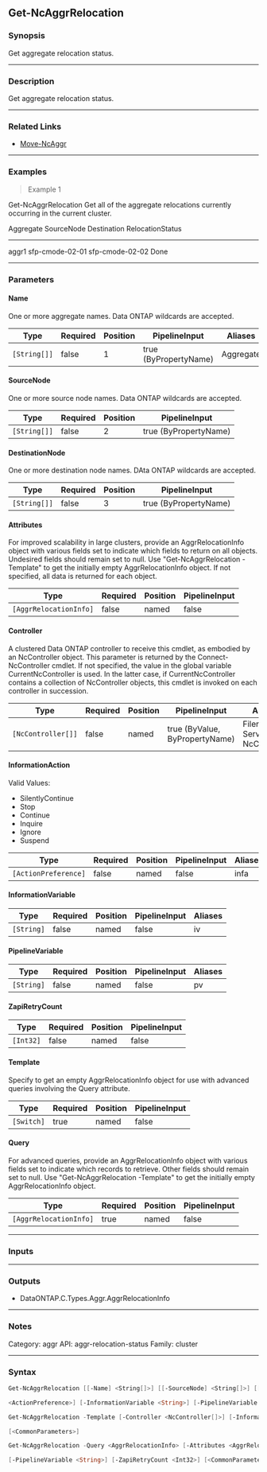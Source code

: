 Get-NcAggrRelocation
--------------------

### Synopsis
Get aggregate relocation status.

---

### Description

Get aggregate relocation status.

---

### Related Links
* [Move-NcAggr](Move-NcAggr)

---

### Examples
> Example 1

Get-NcAggrRelocation
Get all of the aggregate relocations currently occurring in the current cluster.

Aggregate                 SourceNode                Destination               RelocationStatus
---------                 ----------                -----------               ----------------
aggr1                     sfp-cmode-02-01           sfp-cmode-02-02           Done

---

### Parameters
#### **Name**
One or more aggregate names.  Data ONTAP wildcards are accepted.

|Type        |Required|Position|PipelineInput        |Aliases  |
|------------|--------|--------|---------------------|---------|
|`[String[]]`|false   |1       |true (ByPropertyName)|Aggregate|

#### **SourceNode**
One or more source node names.  Data ONTAP wildcards are accepted.

|Type        |Required|Position|PipelineInput        |
|------------|--------|--------|---------------------|
|`[String[]]`|false   |2       |true (ByPropertyName)|

#### **DestinationNode**
One or more destination node names.  DAta ONTAP wildcards are accepted.

|Type        |Required|Position|PipelineInput        |
|------------|--------|--------|---------------------|
|`[String[]]`|false   |3       |true (ByPropertyName)|

#### **Attributes**
For improved scalability in large clusters, provide an AggrRelocationInfo object with various fields set to indicate which fields to return on all objects.  Undesired fields should remain set to null.  Use "Get-NcAggrRelocation -Template" to get the initially empty  AggrRelocationInfo object.  If not specified, all data is returned for each object.

|Type                  |Required|Position|PipelineInput|
|----------------------|--------|--------|-------------|
|`[AggrRelocationInfo]`|false   |named   |false        |

#### **Controller**
A clustered Data ONTAP controller to receive this cmdlet, as embodied by an NcController object.  This parameter is returned by the Connect-NcController cmdlet.  If not specified, the value in the global variable CurrentNcController is used.  In the latter case, if CurrentNcController contains a collection of NcController objects, this cmdlet is invoked on each controller in succession.

|Type              |Required|Position|PipelineInput                 |Aliases                          |
|------------------|--------|--------|------------------------------|---------------------------------|
|`[NcController[]]`|false   |named   |true (ByValue, ByPropertyName)|Filer<br/>Server<br/>NcController|

#### **InformationAction**

Valid Values:

* SilentlyContinue
* Stop
* Continue
* Inquire
* Ignore
* Suspend

|Type                |Required|Position|PipelineInput|Aliases|
|--------------------|--------|--------|-------------|-------|
|`[ActionPreference]`|false   |named   |false        |infa   |

#### **InformationVariable**

|Type      |Required|Position|PipelineInput|Aliases|
|----------|--------|--------|-------------|-------|
|`[String]`|false   |named   |false        |iv     |

#### **PipelineVariable**

|Type      |Required|Position|PipelineInput|Aliases|
|----------|--------|--------|-------------|-------|
|`[String]`|false   |named   |false        |pv     |

#### **ZapiRetryCount**

|Type     |Required|Position|PipelineInput|
|---------|--------|--------|-------------|
|`[Int32]`|false   |named   |false        |

#### **Template**
Specify to get an empty AggrRelocationInfo object for use with advanced queries involving the Query attribute.

|Type      |Required|Position|PipelineInput|
|----------|--------|--------|-------------|
|`[Switch]`|true    |named   |false        |

#### **Query**
For advanced queries, provide an AggrRelocationInfo object with various fields set to indicate which records to retrieve.  Other fields should remain set to null.  Use "Get-NcAggrRelocation -Template" to get the initially empty AggrRelocationInfo object.

|Type                  |Required|Position|PipelineInput|
|----------------------|--------|--------|-------------|
|`[AggrRelocationInfo]`|true    |named   |false        |

---

### Inputs

---

### Outputs
* DataONTAP.C.Types.Aggr.AggrRelocationInfo

---

### Notes
Category: aggr
API: aggr-relocation-status
Family: cluster

---

### Syntax
```PowerShell
Get-NcAggrRelocation [[-Name] <String[]>] [[-SourceNode] <String[]>] [[-DestinationNode] <String[]>] [-Attributes <AggrRelocationInfo>] [-Controller <NcController[]>] [-InformationAction 
```
```PowerShell
<ActionPreference>] [-InformationVariable <String>] [-PipelineVariable <String>] [-ZapiRetryCount <Int32>] [<CommonParameters>]
```
```PowerShell
Get-NcAggrRelocation -Template [-Controller <NcController[]>] [-InformationAction <ActionPreference>] [-InformationVariable <String>] [-PipelineVariable <String>] [-ZapiRetryCount <Int32>] 
```
```PowerShell
[<CommonParameters>]
```
```PowerShell
Get-NcAggrRelocation -Query <AggrRelocationInfo> [-Attributes <AggrRelocationInfo>] [-Controller <NcController[]>] [-InformationAction <ActionPreference>] [-InformationVariable <String>] 
```
```PowerShell
[-PipelineVariable <String>] [-ZapiRetryCount <Int32>] [<CommonParameters>]
```
